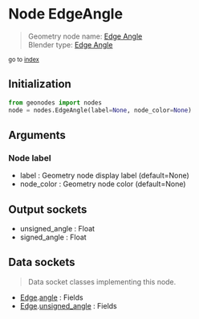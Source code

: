
# Node EdgeAngle

> Geometry node name: [Edge Angle](https://docs.blender.org/manual/en/latest/modeling/geometry_nodes/mesh/edge_angle.html)<br>
  Blender type: [Edge Angle](https://docs.blender.org/api/current/bpy.types.GeometryNodeInputMeshEdgeAngle.html)
  
<sub>go to [index](/docs/index.md)</sub>

## Initialization

```python
from geonodes import nodes
node = nodes.EdgeAngle(label=None, node_color=None)
```



## Arguments


### Node label

- label : Geometry node display label (default=None)
- node_color : Geometry node color (default=None)

## Output sockets

- unsigned_angle : Float
- signed_angle : Float

## Data sockets

> Data socket classes implementing this node.
  
  
- [Edge](/docs/Edge.md).[angle](/docs/Edge.md#angle) : Fields
- [Edge](/docs/Edge.md).[unsigned_angle](/docs/Edge.md#unsigned_angle) : Fields
  
